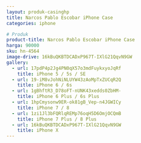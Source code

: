 ```yaml
---
layout: produk-casinghp
title: Narcos Pablo Escobar iPhone Case
categories: iphone

# Produk
product-title: Narcos Pablo Escobar iPhone Case
harga: 90000
sku: hn-4564
image-drive: 16kBuQKBTDCADxP967T-IXlG21QqvN9GW
gallery:
  - url: 17pdP4p2Jg4PN0qX57o3mdFuykxyoJqRf
    title: iPhone 5 / 5s / SE
  - url: 19-iM8vJohNiNLUYW43zAoMpTxZUCqR2Q
    title: iPhone 6 / 6s
  - url: 1gBhftR3_D78oFT-nUNK43xedds0ZbHM-
    title: iPhone 6 Plus / 6s Plus
  - url: 1hpCmysonw9ER-ok81gB_Vep-n4JGWICy
    title: iPhone 7 / 8
  - url: 1zi1Jl3bFQRlqREMp76oqH5D6OmjOCQmB
    title: iPhone 7 Plus / 8 Plus
  - url: 16kBuQKBTDCADxP967T-IXlG21QqvN9GW
    title: iPhone X
---
```

